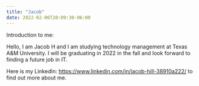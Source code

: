 ```yaml
---
title: "Jacob"
date: 2022-02-06T20:09:30-06:00
---
```




Introduction to me: 

Hello, I am Jacob H and I am studying technology management at Texas A&M University. I will be graduating in 2022 in the fall and look forward to finding a future job in IT. 

Here is my LinkedIn: https://www.linkedin.com/in/jacob-hill-38910a222/ to find out more about me.
